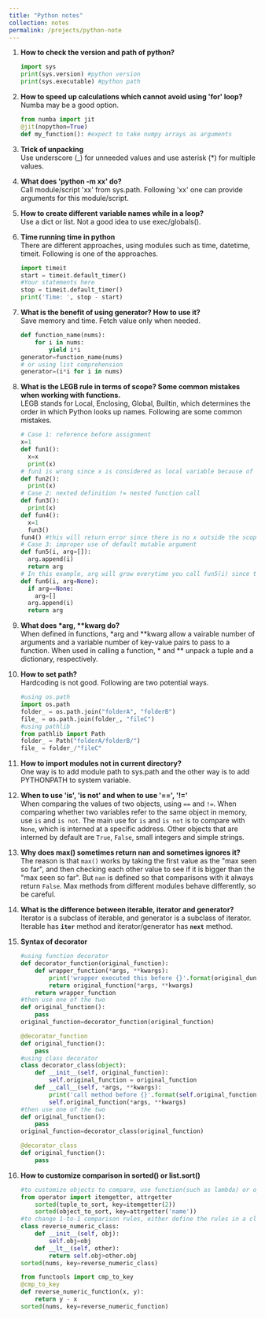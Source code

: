 ```yaml
---
title: "Python notes"
collection: notes
permalink: /projects/python-note
---
```

1. <b>How to check the version and path of python?</b><br/>
    ~~~ python
    import sys
    print(sys.version) #python version
    print(sys.executable) #python path
    ~~~

2. <b>How to speed up calculations which cannot avoid using 'for' loop?</b><br/>
    Numba may be a good option. 
    ~~~ python
    from numba import jit
    @jit(nopython=True)
    def my_function(): #expect to take numpy arrays as arguments
    ~~~

3. <b>Trick of unpacking</b><br/>
    Use underscore (\_) for unneeded values and use asterisk (\*) for multiple values.

4. <b>What does 'python -m xx' do?</b><br/>
    Call module/script 'xx' from sys.path. Following 'xx' one can provide arguments for this module/script.

5. <b>How to create different variable names while in a loop?</b><br/>
    Use a dict or list. Not a good idea to use exec/globals().
  
6. <b>Time running time in python</b><br/>
    There are different approaches, using modules such as time, datetime, timeit. Following is one of the approaches.
    ~~~ python
    import timeit
    start = timeit.default_timer()
    #Your statements here
    stop = timeit.default_timer()
    print('Time: ', stop - start)
    ~~~

7. <b>What is the benefit of using generator? How to use it?</b><br/>
Save memory and time. Fetch value only when needed.
    ~~~ python
    def function_name(nums):
        for i in nums:
            yield i*i
    generator=function_name(nums)
    # or using list comprehension
    generator=(i*i for i in nums)
    ~~~

8. <b>What is the LEGB rule in terms of scope? Some common mistakes when working with functions.</b><br/>
    LEGB stands for Local, Enclosing, Global, Builtin, which determines the order in which Python looks up names. Following are some common mistakes.
    ~~~ python
    # Case 1: reference before assignment
    x=1
    def fun1():
      x=x
      print(x)
    # fun1 is wrong since x is considered as local variable because of assignment statement. fun2 works.
    def fun2():
      print(x)
    # Case 2: nexted definition != nested function call
    def fun3():
      print(x)
    def fun4():
      x=1
      fun3()
    fun4() #this will return error since there is no x outside the scope of def fun3()
    # Case 3: improper use of default mutable argument
    def fun5(i, arg=[]):
      arg.append(i)
      return arg
    # In this example, arg will grow everytime you call fun5(i) since the defalut argument is only defined when the    function is defined and it is mutable. Following is the correct way.
    def fun6(i, arg=None):
      if arg==None:
        arg=[]
      arg.append(i)
      return arg
    ~~~

9. <b>What does *arg, **kwarg do?</b><br/>
    When defined in functions, *arg and **kwarg allow a vairable number of arguments and a variable number of key-value pairs to pass to a function. When used in calling a function, * and ** unpack a tuple and a dictionary, respectively.

10. <b>How to set path?</b><br/>
    Hardcoding is not good. Following are two potential ways.
    ~~~ python
    #using os.path
    import os.path
    folder_ = os.path.join("folderA", "folderB")
    file_ = os.path.join(folder_, "fileC")
    #using pathlib
    from pathlib import Path
    folder_ = Path("folderA/folderB/")
    file_ = folder_/"fileC"
    ~~~

11. <b>How to import modules not in current directory?</b><br/>
    One way is to add module path to sys.path and the other way is to add PYTHONPATH to system variable.

12. <b>When to use 'is', 'is not' and when to use '==', '!='</b><br/>
    When comparing the values of two objects, using <code>==</code> and <code>!=</code>. When comparing whether two variables refer to the same object in memory, use <code>is</code> and <code>is not</code>. The main use for <code>is</code> and <code>is not</code> is to compare with <code>None</code>, which is interned at a specific address. Other objects that are interned by default are <code>True</code>, <code>False</code>, small integers and simple strings.

13. <b>Why does max() sometimes return nan and sometimes ignores it?</b><br/>
    The reason is that <code>max()</code> works by taking the first value as the "max seen so far", and then checking each other value to see if it is bigger than the "max seen so far". But <code>nan</code> is defined so that comparisons with it always return <code>False</code>. Max methods from different modules behave differently, so be careful.

14. <b>What is the difference between iterable, iterator and generator?</b><br/>
    Iterator is a subclass of iterable, and generator is a subclass of iterator. Iterable has <code>__iter__</code> method and iterator/generator has <code>__next__</code> method.

15. <b>Syntax of decorator</b><br/>
    ~~~ python
    #using function decorator
    def decorator_function(original_function):
        def wrapper_function(*args, **kwargs):
            print('wrapper executed this before {}'.format(original_dunction.__name__))
            return original_function(*args, **kwargs)
        return wrapper_function
    #then use one of the two
    def original_function():
        pass
    original_function=decorator_function(original_function)

    @decorator_function
    def original_function():
        pass
    #using class decorator
    class decorator_class(object):
        def __init__(self, original_function):
            self.original_function = original_function
        def __call__(self, *args, **kwargs):
            print('call method before {}'.format(self.original_function.__name__))
            self.original_function(*args, **kwargs)
    #then use one of the two
    def original_function():
        pass
    original_function=decorator_class(original_function)

    @decorator_class
    def original_function():
        pass
    ~~~

16. <b>How to customize comparison in sorted() or list.sort()</b><br/>
    ~~~ python
    #to customize objects to compare, use function(such as lambda) or operator module (examples below)
    from operator import itemgetter, attrgetter
        sorted(tuple_to_sort, key=itemgetter(2))
        sorted(object_to_sort, key=attrgetter('name'))
    #to change 1-to-1 comparison rules, either define the rules in a class (either define a class by building from scratch or decorating a function).
    class reverse_numeric_class:
        def __init__(self, obj):
            self.obj=obj
        def __lt__(self, other):
            return self.obj>other.obj
    sorted(nums, key=reverse_numeric_class)
    
    from functools import cmp_to_key
    @cmp_to_key
    def reverse_numeric_function(x, y):
        return y - x
    sorted(nums, key=reverse_numeric_function)
    ~~~
